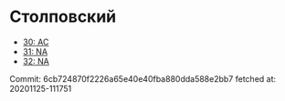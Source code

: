 # Столповский
- [30: AC](30.md)
- [31: NA](31.md)
- [32: NA](32.md)

Commit: 6cb724870f2226a65e40e40fba880dda588e2bb7
 fetched at: 20201125-111751
